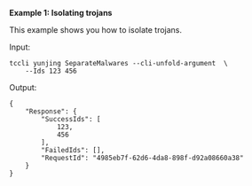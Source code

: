 **Example 1: Isolating trojans**

This example shows you how to isolate trojans.

Input: 

```
tccli yunjing SeparateMalwares --cli-unfold-argument  \
    --Ids 123 456
```

Output: 
```
{
    "Response": {
        "SuccessIds": [
            123,
            456
        ],
        "FailedIds": [],
        "RequestId": "4985eb7f-62d6-4da8-898f-d92a08660a38"
    }
}
```

